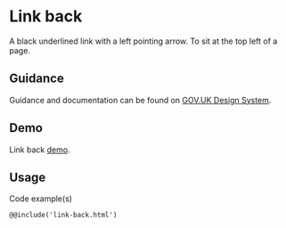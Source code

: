 # Link back

A black underlined link with a left pointing arrow. To sit at the top left of a page.

## Guidance

Guidance and documentation can be found on [GOV.UK Design System](linkgoeshere).

## Demo

Link back [demo](link-back.html).

## Usage

Code example(s)

```
@@include('link-back.html')
```

<!--
## Installation

```
npm install --save @govuk-frontend/link-back
```
-->
